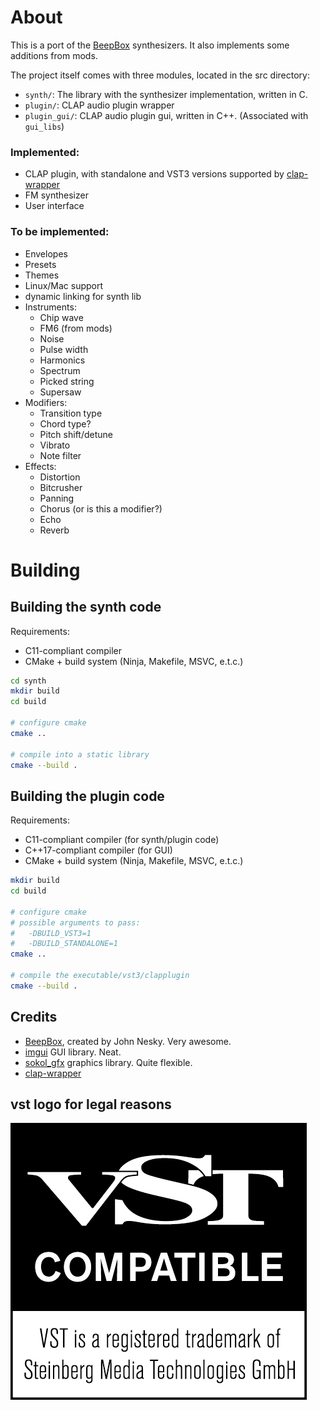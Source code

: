 # About
This is a port of the [BeepBox](https://beepbox.co/) synthesizers. It also implements some additions from mods.

The project itself comes with three modules, located in the src directory:
- `synth/`: The library with the synthesizer implementation, written in C.
- `plugin/`: CLAP audio plugin wrapper
- `plugin_gui/`: CLAP audio plugin gui, written in C++. (Associated with `gui_libs`)

### Implemented:
- CLAP plugin, with standalone and VST3 versions supported by [clap-wrapper](https://github.com/free-audio/clap-wrapper)
- FM synthesizer
- User interface

### To be implemented:
- Envelopes
- Presets
- Themes
- Linux/Mac support
- dynamic linking for synth lib
- Instruments:
    - Chip wave
    - FM6 (from mods)
    - Noise
    - Pulse width
    - Harmonics
    - Spectrum
    - Picked string
    - Supersaw
- Modifiers:
    - Transition type
    - Chord type?
    - Pitch shift/detune
    - Vibrato
    - Note filter
- Effects:
    - Distortion
    - Bitcrusher
    - Panning
    - Chorus (or is this a modifier?)
    - Echo
    - Reverb

# Building
## Building the synth code
Requirements:
- C11-compliant compiler
- CMake + build system (Ninja, Makefile, MSVC, e.t.c.)

```bash
cd synth
mkdir build
cd build

# configure cmake
cmake ..

# compile into a static library
cmake --build .
```

## Building the plugin code
Requirements:
- C11-compliant compiler (for synth/plugin code)
- C++17-compliant compiler (for GUI)
- CMake + build system (Ninja, Makefile, MSVC, e.t.c.)

```bash
mkdir build
cd build

# configure cmake
# possible arguments to pass:
#   -DBUILD_VST3=1
#   -DBUILD_STANDALONE=1
cmake ..

# compile the executable/vst3/clapplugin
cmake --build .
```

## Credits
- [BeepBox](https://beepbox.co), created by John Nesky. Very awesome.
- [imgui](https://github.com/ocornut/imgui) GUI library. Neat.
- [sokol_gfx](https://github.com/floooh/sokol/) graphics library. Quite flexible.
- [clap-wrapper](https://github.com/free-audio/clap-wrapper)

## vst logo for legal reasons
![VST is a registered trademark of Steinberg Media Technologies GmbH](vst_logo.png)